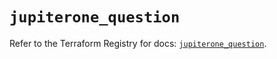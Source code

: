 # `jupiterone_question`

Refer to the Terraform Registry for docs: [`jupiterone_question`](https://registry.terraform.io/providers/jupiterone/jupiterone/1.16.3/docs/resources/question).
